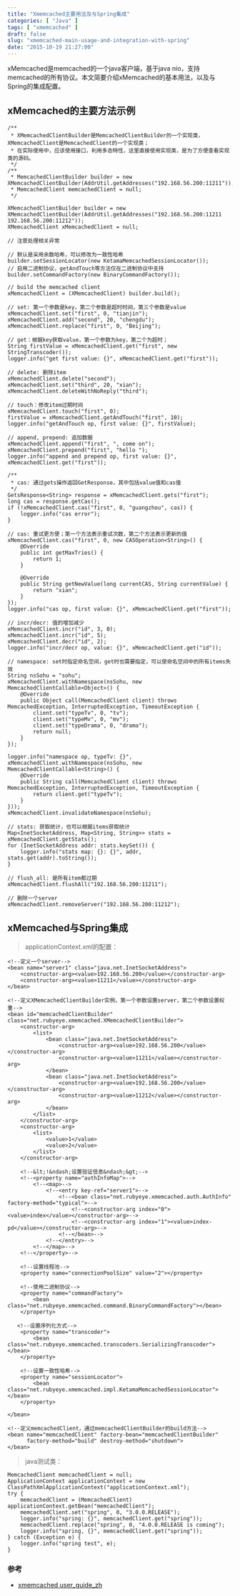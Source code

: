 ```yaml
---
title: "Xmemcached主要用法及与Spring集成"
categories: [ "Java" ]
tags: [ "xmemcached" ]
draft: false
slug: "xmemcached-main-usage-and-integration-with-spring"
date: "2015-10-19 21:27:00"
---
```


xMemcached是memcached的一个java客户端，基于java nio，支持memcached的所有协议。本文简要介绍xMemcached的基本用法，以及与Spring的集成配置。

## xMemcached的主要方法示例

	/**
	 * XMemcachedClientBuilder是MemcachedClientBuilder的一个实现类，XMemcachedClient是MemcachedClient的一个实现类；
	 * 在实际使用中，应该使用接口，利用多态特性，这里直接使用实现类，是为了方便查看实现类的源码。
	 */
	/**
	 * MemcachedClientBuilder builder = new XMemcachedClientBuilder(AddrUtil.getAddresses("192.168.56.200:11211"));
	 * MemcachedClient memcachedClient = null;
	 */


<!--more-->


	XMemcachedClientBuilder builder = new XMemcachedClientBuilder(AddrUtil.getAddresses("192.168.56.200:11211 192.168.56.200:11212"));
	XMemcachedClient xMemcachedClient = null;

	// 注意处理相关异常

	// 默认是采用余数哈希，可以修改为一致性哈希
	builder.setSessionLocator(new KetamaMemcachedSessionLocator());
	// 启用二进制协议，getAndTouch等方法仅在二进制协议中支持
	builder.setCommandFactory(new BinaryCommandFactory());

	// build the memcached client
	xMemcachedClient = (XMemcachedClient) builder.build();

	// set: 第一个参数是key，第二个参数是超时时间，第三个参数是value
	xMemcachedClient.set("first", 0, "tianjin");
	xMemcachedClient.add("second", 20, "chengdu");
	xMemcachedClient.replace("first", 0, "Beijing");

	// get：根据key获取value，第一个参数为key，第二个为超时；
	String firstValue = xMemcachedClient.get("first", new StringTranscoder());
	logger.info("get first value: {}", xMemcachedClient.get("first"));

	// delete: 删除item
	xMemcachedClient.delete("second");
	xMemcachedClient.set("third", 20, "xian");
	xMemcachedClient.deleteWithNoReply("third");

	// touch：修改item过期时间
	xMemcachedClient.touch("first", 0);
	firstValue = xMemcachedClient.getAndTouch("first", 10);
	logger.info("getAndTouch op, first value: {}", firstValue);

	// append, prepend: 追加数据
	xMemcachedClient.append("first", ", come on");
	xMemcachedClient.prepend("first", "hello ");
	logger.info("append and prepend op, first value: {}", xMemcachedClient.get("first"));

	/**
	 * cas: 通过gets操作返回GetResponse，其中包括value值和cas值
	 */
	GetsResponse<String> response = xMemcachedClient.gets("first");
	long cas = response.getCas();
	if (!xMemcachedClient.cas("first", 0, "guangzhou", cas)) {
		logger.info("cas error");
	}

	// cas: 重试更方便；第一个方法表示重试次数，第二个方法表示更新的值
	xMemcachedClient.cas("first", 0, new CASOperation<String>() {
		@Override
		public int getMaxTries() {
			return 1;
		}

		@Override
		public String getNewValue(long currentCAS, String currentValue) {
			return "xian";
		}
	});
	logger.info("cas op, first value: {}", xMemcachedClient.get("first"));

	// incr/decr: 值的增加减少
	xMemcachedClient.incr("id", 3, 0);
	xMemcachedClient.incr("id", 5);
	xMemcachedClient.decr("id", 2);
	logger.info("incr/decr op, value: {}", xMemcachedClient.get("id"));

	// namespace: set时指定命名空间，get时也需要指定，可以使命名空间中的所有items失效
	String nsSohu = "sohu";
	xMemcachedClient.withNamespace(nsSohu, new MemcachedClientCallable<Object>() {
		@Override
		public Object call(MemcachedClient client) throws MemcachedException, InterruptedException, TimeoutException {
			client.set("typeTv", 0, "tv");
			client.set("typeMv", 0, "mv");
			client.set("typeDrama", 0, "drama");
			return null;
		}
	});

	logger.info("namespace op, typeTv: {}", xMemcachedClient.withNamespace(nsSohu, new MemcachedClientCallable<String>() {
		@Override
		public String call(MemcachedClient client) throws MemcachedException, InterruptedException, TimeoutException {
			return client.get("typeTv");
		}
	}));
	xMemcachedClient.invalidateNamespace(nsSohu);

	// stats: 获取统计，也可以根据items获取统计
	Map<InetSocketAddress, Map<String, String>> stats = xMemcachedClient.getStats();
	for (InetSocketAddress addr: stats.keySet()) {
		logger.info("stats map: {}: {}", addr, stats.get(addr).toString());
	}

	// flush_all: 是所有item都过期
	xMemcachedClient.flushAll("192.168.56.200:11211");

	// 删除一个server
	xMemcachedClient.removeServer("192.168.56.200:11212");

## xMemcached与Spring集成
	
> applicationContext.xml的配置：

    <!--定义一个server-->
    <bean name="server1" class="java.net.InetSocketAddress">
        <constructor-arg><value>192.168.56.200</value></constructor-arg>
        <constructor-arg><value>11211</value></constructor-arg>
    </bean>

    <!--定义XMemcachedClientBuilder实例，第一个参数设置server，第二个参数设置权重-->
    <bean id="memcachedClientBuilder" class="net.rubyeye.xmemcached.XMemcachedClientBuilder">
        <constructor-arg>
            <list>
                <bean class="java.net.InetSocketAddress">
                    <constructor-arg><value>192.168.56.200</value></constructor-arg>
                    <constructor-arg><value>11211</value></constructor-arg>
                </bean>
                <bean class="java.net.InetSocketAddress">
                    <constructor-arg><value>192.168.56.200</value></constructor-arg>
                    <constructor-arg><value>11212</value></constructor-arg>
                </bean>
            </list>
        </constructor-arg>
        <constructor-arg>
            <list>
                <value>1</value>
                <value>2</value>
            </list>
        </constructor-arg>

        <!--&lt;!&ndash;设置验证信息&ndash;&gt;-->
        <!--<property name="authInfoMap">-->
            <!--<map>-->
                <!--<entry key-ref="server1">-->
                    <!--<bean class="net.rubyeye.xmemcached.auth.AuthInfo" factory-method="typical">-->
                        <!--<constructor-arg index="0"><value>index</value></constructor-arg>-->
                        <!--<constructor-arg index="1"><value>index-pd</value></constructor-arg>-->
                    <!--</bean>-->
                <!--</entry>-->
            <!--</map>-->
        <!--</property>-->

        <!--设置线程池-->
        <property name="connectionPoolSize" value="2"></property>

        <!--使用二进制协议-->
        <property name="commandFactory">
            <bean class="net.rubyeye.xmemcached.command.BinaryCommandFactory"></bean>
        </property>

       <!--设置序列化方式-->
        <property name="transcoder">
            <bean class="net.rubyeye.xmemcached.transcoders.SerializingTranscoder"></bean>
        </property>

        <!--设置一致性哈希-->
        <property name="sessionLocator">
            <bean class="net.rubyeye.xmemcached.impl.KetamaMemcachedSessionLocator"></bean>
        </property>

    </bean>

    <!--定义memcachedClient，通过memcachedClientBuilder的build方法-->
    <bean name="memcachedClient" factory-bean="memcachedClientBuilder"
          factory-method="build" destroy-method="shutdown">
	</bean>


> java测试类：
	
	MemcachedClient memcachedClient = null;
	ApplicationContext applicationContext = new ClassPathXmlApplicationContext("applicationContext.xml");
	try {
		memcachedClient = (MemcachedClient) applicationContext.getBean("memcachedClient");
		memcachedClient.set("spring", 0, "3.0.0.RELEASE");
		logger.info("spring: {}", memcachedClient.get("spring"));
		memcachedClient.replace("spring", 0, "4.0.0.RELEASE is coming");
		logger.info("spring, {}", memcachedClient.get("spring"));
	} catch (Exception e) {
		logger.info("spring test", e);
	}


### 参考
+ [xmemcached user_guide_zh](https://code.google.com/p/xmemcached/wiki/User_Guide_zh)
